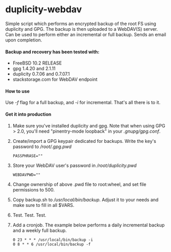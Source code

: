 # duplicity-webdav
Simple script which performs an encrypted backup of the root FS using duplicity and GPG. The backup is then uploaded to a WebDAV(S) server. Can be used to perform either an incremental or full backup. Sends an email upon completion. 

#### Backup and recovery has been tested with:
* FreeBSD 10.2 RELEASE
* gpg 1.4.20 and 2.1.11
* duplicity 0.7.06 and 0.7.07.1
* stackstorage.com for WebDAV endpoint

#### How to use
Use *-f* flag for a full backup, and *-i* for incremental. That's all there is to it.

#### Get it into production
1. Make sure you've installed duplicity and gpg. Note that when using GPG > 2.0, you'll need "pinentry-mode loopback" in your *.gnupg/gpg.conf*.
2. Create/import a GPG keypair dedicated for backups. Write the key's password to */root/.gpg.pwd*

    ```
    PASSPHRASE=""
    ```
3. Store your WebDAV user's password in */root/duplicity.pwd*

    ```
    WEBDAVPWD=""
    ```
4. Change ownership of above .pwd file to root:wheel, and set file permissions to 500.
5. Copy backup.sh to */usr/local/bin/backup*. Adjust it to your needs and make sure to fill in all $VARS.
6. Test. Test. Test.
7. Add a cronjob. The example below performs a daily incremental backup and a weekly full backup.

    ```
    0 23 * * * /usr/local/bin/backup -i
    0 8 * * 6 /usr/local/bin/backup -f
    ```
